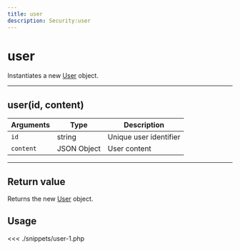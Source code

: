```yaml
---
title: user
description: Security:user
---
```


# user

Instantiates a new [User](/sdk/php/3/user) object.

---

## user(id, content)

| Arguments | Type        | Description            |
| --------- | ----------- | ---------------------- |
| `id`      | string      | Unique user identifier |
| `content` | JSON Object | User content           |

---

## Return value

Returns the new [User](/sdk/php/3/user) object.

## Usage

<<< ./snippets/user-1.php

